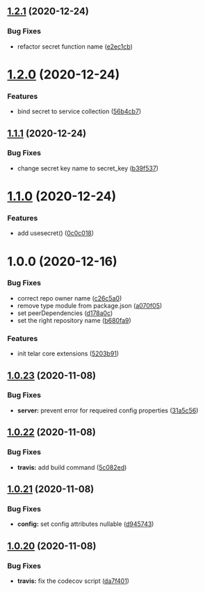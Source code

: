 ## [1.2.1](https://github.com/Qolzam/telar-core-ext-js/compare/v1.2.0...v1.2.1) (2020-12-24)


### Bug Fixes

* refactor secret function name ([e2ec1cb](https://github.com/Qolzam/telar-core-ext-js/commit/e2ec1cbb67a8d502577426ceb4ed8dd9841c801b))

# [1.2.0](https://github.com/Qolzam/telar-core-ext-js/compare/v1.1.1...v1.2.0) (2020-12-24)


### Features

* bind secret to service collection ([56b4cb7](https://github.com/Qolzam/telar-core-ext-js/commit/56b4cb7d82fe85589167cc5a8a3be61dbcdea8fe))

## [1.1.1](https://github.com/Qolzam/telar-core-ext-js/compare/v1.1.0...v1.1.1) (2020-12-24)


### Bug Fixes

* change secret key name to secret_key ([b39f537](https://github.com/Qolzam/telar-core-ext-js/commit/b39f53728852bdf373cd3a3e9500cb81942f90e8))

# [1.1.0](https://github.com/Qolzam/telar-core-ext-js/compare/v1.0.0...v1.1.0) (2020-12-24)


### Features

* add usesecret() ([0c0c018](https://github.com/Qolzam/telar-core-ext-js/commit/0c0c018772ca8382d69c7d5415f5951935e228de))

# 1.0.0 (2020-12-16)


### Bug Fixes

* correct repo owner name ([c26c5a0](https://github.com/Qolzam/telar-core-ext-js/commit/c26c5a0a85018a502d143eeaf8b34bb7f30afd47))
* remove type module from package.json ([a070f05](https://github.com/Qolzam/telar-core-ext-js/commit/a070f05ecae5ab9b2d13ae5de721d5e51150d3c3))
* set peerDependencies ([d178a0c](https://github.com/Qolzam/telar-core-ext-js/commit/d178a0c5ef89b0e817edcea4861e0600eaac3766))
* set the right repository name ([b680fa9](https://github.com/Qolzam/telar-core-ext-js/commit/b680fa9a48191b081c4519fc93ae4fc51eae4673))


### Features

* init telar core extensions ([5203b91](https://github.com/Qolzam/telar-core-ext-js/commit/5203b9136afd06167897bac713a1aff27e579434))

## [1.0.23](https://github.com/telarpress/telar-core-js/compare/v1.0.22...v1.0.23) (2020-11-08)


### Bug Fixes

* **server:** prevent error for requeired config properties ([31a5c56](https://github.com/telarpress/telar-core-js/commit/31a5c56971d5f7fa5089d0ab351c834e1de67abd))

## [1.0.22](https://github.com/telarpress/telar-core-js/compare/v1.0.21...v1.0.22) (2020-11-08)


### Bug Fixes

* **travis:** add build command ([5c082ed](https://github.com/telarpress/telar-core-js/commit/5c082ed3dd0822c5a92f1c81bc6cb7f574a3f5a0))

## [1.0.21](https://github.com/telarpress/telar-core-js/compare/v1.0.20...v1.0.21) (2020-11-08)


### Bug Fixes

* **config:** set config attributes nullable ([d945743](https://github.com/telarpress/telar-core-js/commit/d9457433fbe818676f0ad0bbdf468af9900efce0))

## [1.0.20](https://github.com/telarpress/telar-core-js/compare/v1.0.19...v1.0.20) (2020-11-08)


### Bug Fixes

* **travis:** fix the codecov script ([da7f401](https://github.com/telarpress/telar-core-js/commit/da7f4017c73cd433e557ae4722a2329facf6a6a5))
